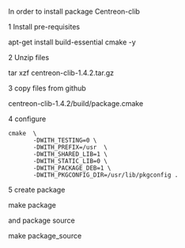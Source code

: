In order to install package Centreon-clib

1 Install pre-requisites

apt-get install build-essential cmake -y

2 Unzip files

tar xzf centreon-clib-1.4.2.tar.gz

3 copy files from github


centreon-clib-1.4.2/build/package.cmake

4 configure

```
cmake  \
       -DWITH_TESTING=0 \
       -DWITH_PREFIX=/usr  \
       -DWITH_SHARED_LIB=1 \
       -DWITH_STATIC_LIB=0 \
       -DWITH_PACKAGE_DEB=1 \
       -DWITH_PKGCONFIG_DIR=/usr/lib/pkgconfig .
```

5 create package

make package

and package source

make package_source


